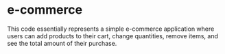 # e-commerce
This code essentially represents a simple e-commerce application where users can add products to their cart, change quantities,  remove items, and see the total amount of their purchase. 

